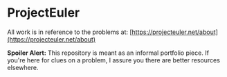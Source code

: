 # ProjectEuler

All work is in reference to the problems at: [https://projecteuler.net/about](https://projecteuler.net/about)

**Spoiler Alert:** This repository is meant as an informal portfolio piece.
If you're here for clues on a problem, I assure you there are better resources elsewhere.
